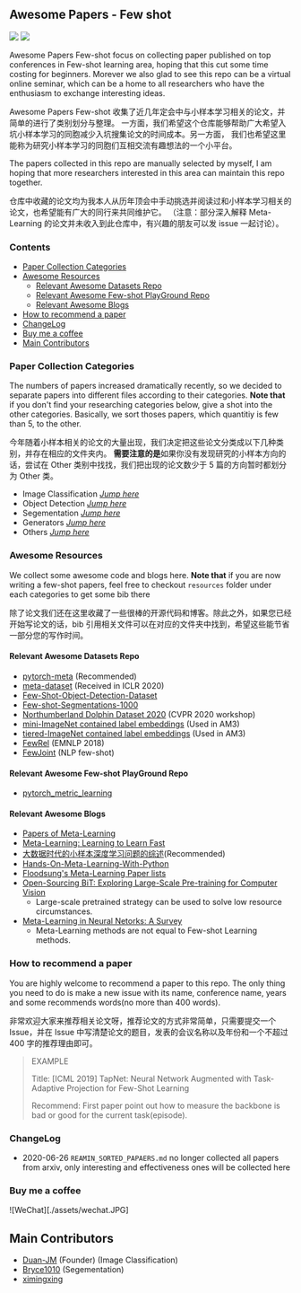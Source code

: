 ## Awesome Papers - Few shot 

![](https://img.shields.io/badge/FewShot-study-yellowgreen)
![](https://img.shields.io/badge/Welcome-contributors-yellowbrightgreen)

Awesome Papers Few-shot focus on collecting paper published on top conferences in Few-shot learning area,
hoping that this cut some time costing for beginners. Morever we also glad to see this repo can be a virtual online seminar,
which can be a home to all researchers who have the enthusiasm to exchange interesting ideas.

Awesome Papers Few-shot 收集了近几年定会中与小样本学习相关的论文，并简单的进行了类别划分与整理。
一方面，我们希望这个仓库能够帮助广大希望入坑小样本学习的同胞减少入坑搜集论文的时间成本。另一方面，
我们也希望这里能称为研究小样本学习的同胞们互相交流有趣想法的一个小平台。

The papers collected in this repo are manually selected by myself, I am hoping that more researchers interested in this area can maintain this repo together.

仓库中收藏的论文均为我本人从历年顶会中手动挑选并阅读过和小样本学习相关的论文，也希望能有广大的同行来共同维护它。
（注意：部分深入解释 Meta-Learning 的论文并未收入到此仓库中，有兴趣的朋友可以发 issue 一起讨论）。


### Contents
<!-- vim-markdown-toc GitLab -->

  * [Paper Collection Categories](#paper-collection-categories)
  * [Awesome Resources](#awesome-resources)
    * [Relevant Awesome Datasets Repo](#relevant-awesome-datasets-repo)
    * [Relevant Awesome Few-shot PlayGround Repo](#relevant-awesome-few-shot-playground-repo)
    * [Relevant Awesome Blogs](#relevant-awesome-blogs)
  * [How to recommend a paper](#how-to-recommend-a-paper)
  * [ChangeLog](#changelog)
  * [Buy me a coffee](#buy-me-a-coffee)
* [Main Contributors](#main-contributors)

<!-- vim-markdown-toc -->


### Paper Collection Categories
The numbers of papers increased dramatically recently, so we decided to
separate papers into different files according to their categories. 
**Note that** if you don't find your researching categories below, give a shot into
the other categories. Basically, we sort thoses papers, which quantitiy is few than 5, to the other.

今年随着小样本相关的论文的大量出现，我们决定把这些论文分类成以下几种类别，并存在相应的文件夹内。
**需要注意的是**如果你没有发现研究的小样本方向的话，尝试在 Other
类别中找找，我们把出现的论文数少于 5 篇的方向暂时都划分为 Other 类。

- Image Classification [*Jump here*](https://github.com/Duan-JM/awesome-papers-fewshot/blob/master/image_classification/README.md)
- Object Detection [*Jump here*](https://github.com/Duan-JM/awesome-papers-fewshot/blob/master/object_detection/README.md)
- Segementation [*Jump here*](https://github.com/Duan-JM/awesome-papers-fewshot/blob/master/segementation/README.md)
- Generators [*Jump here*](https://github.com/Duan-JM/awesome-papers-fewshot/blob/master/generators/README.md)
- Others [*Jump here*](https://github.com/Duan-JM/awesome-papers-fewshot/blob/master/others/README.md)

### Awesome Resources
We collect some awesome code and blogs here.
**Note that** if you are now writing a few-shot papers, feel free to checkout `resources` folder under each categories to get some bib there

除了论文我们还在这里收藏了一些很棒的开源代码和博客。除此之外，如果您已经开始写论文的话，bib
引用相关文件可以在对应的文件夹中找到，希望这些能节省一部分您的写作时间。


#### Relevant Awesome Datasets Repo
- [pytorch-meta](https://github.com/tristandeleu/pytorch-meta) (Recommended)
- [meta-dataset](https://github.com/google-research/meta-dataset) (Received in ICLR 2020)
- [Few-Shot-Object-Detection-Dataset](https://github.com/fanq15/Few-Shot-Object-Detection-Dataset)
- [Few-shot-Segmentations-1000](https://github.com/HKUSTCV/FSS-1000)
- [Northumberland Dolphin Dataset 2020](https://doi.org/10.25405/data.ncl.c.4982342) (CVPR 2020 workshop)
- [mini-ImageNet contained label embeddings](https://drive.google.com/file/d/1g4wOa0FpWalffXJMN2IZw0K2TM2uxzbk/view) (Used in AM3)
- [tiered-ImageNet contained label embeddings](https://drive.google.com/file/d/1Letu5U_kAjQfqJjNPWS_rdjJ7Fd46LbX/view) (Used in AM3)
- [FewRel](https://github.com/thunlp/FewRel) (EMNLP 2018)
- [FewJoint](https://atmahou.github.io/attachments/FewJoint.zip) (NLP few-shot)

#### Relevant Awesome Few-shot PlayGround Repo
- [pytorch_metric_learning](https://github.com/KevinMusgrave/pytorch_metric_learning)


#### Relevant Awesome Blogs
- [Papers of Meta-Learning](https://github.com/sudharsan13296/Awesome-Meta-Learning)
- [Meta-Learning: Learning to Learn Fast](https://lilianweng.github.io/lil-log/2018/11/30/meta-learning.html)
- [大数据时代的小样本深度学习问题的综述](https://zhuanlan.zhihu.com/p/60881968)(Recommended)
- [Hands-On-Meta-Learning-With-Python](https://github.com/sudharsan13296/Hands-On-Meta-Learning-With-Python)
- [Floodsung's Meta-Learning Paper lists](https://github.com/floodsung/Meta-Learning-Papers)
- [Open-Sourcing BiT: Exploring Large-Scale Pre-training for Computer Vision](https://ai.googleblog.com/2020/05/open-sourcing-bit-exploring-large-scale.html?utm_source=feedburner&utm_medium=feed&utm_campaign=Feed%3A+blogspot%2FgJZg+%28Google+AI+Blog%29)
    * Large-scale pretrained strategy can be used to solve low resource circumstances.
- [Meta-Learning in Neural Netorks: A Survey](https://arxiv.org/pdf/2004.05439.pdf)
    * Meta-Learning methods are not equal to Few-shot Learning methods.

### How to recommend a paper
You are highly welcome to recommend a paper to this repo. 
The only thing you need to do is make a new issue with its name, conference name, years and some recommends words(no more than 400 words).

非常欢迎大家来推荐相关论文呀，推荐论文的方式非常简单，只需要提交一个 Issue，并在 Issue 中写清楚论文的题目，发表的会议名称以及年份和一个不超过 400 字的推荐理由即可。

> EXAMPLE
>
> Title: [ICML 2019] TapNet: Neural Network Augmented with Task-Adaptive Projection for Few-Shot Learning
>
> Recommend: First paper point out how to measure the backbone is bad or good for the current task(episode).

### ChangeLog
- 2020-06-26 `REAMIN_SORTED_PAPAERS.md` no longer collected all papers from arxiv, only interesting and effectiveness ones will be collected here

### Buy me a coffee
![WeChat][./assets/wechat.JPG]

## Main Contributors
- [Duan-JM](https://github.com/Duan-JM) (Founder) (Image Classification)
- [Bryce1010](https://github.com/Bryce1010) (Segementation)
- [ximingxing](https://github.com/ximingxing)
